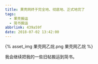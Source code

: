 ```yaml
---
title: 果壳网终于完全地、彻底地、正式地完了
tags:
  - 果壳搬运
  - 简书搬运
abbrlink: 439a59f
date: 2018-07-02 13:42:00
---
```


{% asset_img 果壳网乙烷.png 果壳网乙烷 %}

我会继续把我的一些旧帖搬运到简书。
